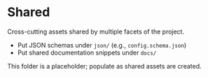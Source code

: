 # Shared

Cross-cutting assets shared by multiple facets of the project.

- Put JSON schemas under `json/` (e.g., `config.schema.json`)
- Put shared documentation snippets under `docs/`

This folder is a placeholder; populate as shared assets are created.
